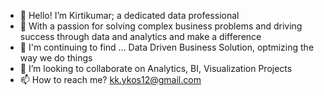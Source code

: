 - 👋 Hello! I’m Kirtikumar; a dedicated data professional 
- 👀 With a passion for solving complex business problems and driving success through data and analytics and make a difference
- 🌱 I'm continuing to find ... Data Driven Business Solution, optmizing the way we do things
- 💞️ I’m looking to collaborate on Analytics, BI, Visualization Projects
- 📫 How to reach me? kk.ykos12@gmail.com

<!---
kk-ykos/kk-ykos is a ✨ special ✨ repository because its `README.md` (this file) appears on your GitHub profile.
You can click the Preview link to take a look at your changes.
--->
